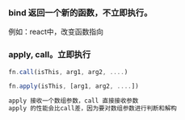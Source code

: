 ### bind 返回一个新的函数，不立即执行。
例如：react中，改变函数指向

### apply, call。立即执行
```javascript
fn.call(isThis, arg1, arg2, ....)

fn.apply(isThis, [arg1, arg2, ....])

apply 接收一个数组参数，call 直接接收参数
apply 的性能会比call差，因为要对数组参数进行判断和解构
```